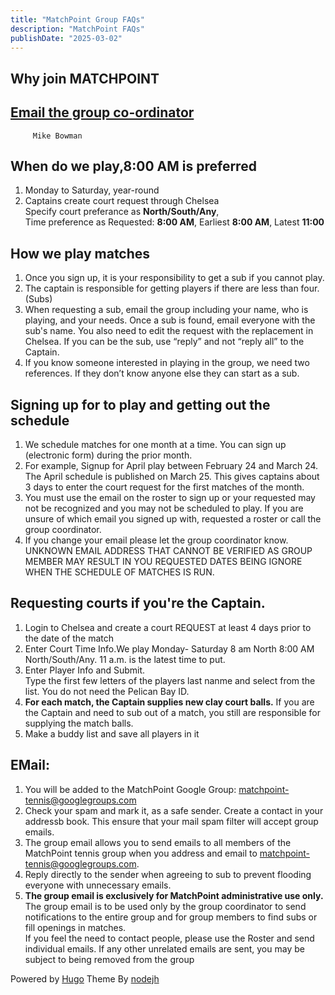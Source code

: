 ```yaml
---
title: "MatchPoint Group FAQs"
description: "MatchPoint FAQs"
publishDate: "2025-03-02"
---
```

## Why join MATCHPOINT<br>

## [Email the group co-ordinator](mailto:m.bowman@yahoo.com)<br>
         Mike Bowman

## When do we play,8:00 AM is preferred<br>
1. Monday to Saturday, year-round<br>
2. Captains create court request through Chelsea<br> 
   Specify court preferance as **North/South/Any**,<br>
   Time preference as Requested: **8:00 AM**,  Earliest **8:00 AM**, Latest **11:00**<br>
## How we play matches
1. Once you sign up, it is your responsibility to get a sub if you cannot play.<br>
2. The captain is responsible for getting players if there are less than four. (Subs)<br>
3. When requesting a sub, email the group including your name, who is playing, and your needs. Once a sub is found, email everyone with the sub's name. You also need to edit the request with the replacement in Chelsea. If you can be the sub, use “reply” and not “reply all” to the Captain.<br>
4. If you know someone interested in playing in the group, we need two references. If they don’t know anyone else they can start as a sub.<br>
## Signing up for to play and getting out the schedule
1. We schedule matches for one month at a time.  You can sign up (electronic form) during the prior month.
2. For example, Signup for April play between February 24 and March 24.  The April schedule is published on March 25. This gives captains about 3 days to enter the court request for the first matches of the month.
5. You must use the email on the roster to sign up or your requested may not be recognized and you may not be scheduled to play.  If you are unsure of which email you signed up with, requested a roster or call the group coordinator.<br>
6. If you change your email please let the group coordinator know. UNKNOWN EMAIL ADDRESS THAT CANNOT BE VERIFIED AS GROUP MEMBER MAY RESULT IN YOU REQUESTED DATES BEING IGNORE WHEN THE SCHEDULE OF MATCHES IS RUN.<br>
## Requesting courts if you're the Captain.
1. Login to Chelsea and create a court REQUEST at least 4 days prior to the date of the match <br>
2. Enter Court Time Info.We play Monday- Saturday 8 am North 8:00 AM North/South/Any. 11 a.m. is the latest time to put.<br>
3. Enter Player Info and Submit.<br>
   Type the first few letters of the players last nanme and select from the list.  You do not need the Pelican Bay ID.<br>
4. **For each match, the Captain supplies new clay court balls.** If you are the Captain and need to sub out of a match, you still are responsible for supplying the match balls.<br>
5. Make a buddy list and save all players in it
## EMail:
1. You will be added to the MatchPoint Google Group: matchpoint-tennis@googlegroups.com
2. Check your spam and mark it, as a safe sender. Create a contact in your addressb book. This ensure that your mail spam filter will accept group emails.
3. The group email allows you to send emails to all members of the MatchPoint tennis group when you address and email to matchpoint-tennis@googlegroups.com.<br>
4. Reply directly to the sender when agreeing to sub to prevent flooding everyone with unnecessary emails.
5. **The group email is exclusively for MatchPoint administrative use only.** The group email is to be used only by the group coordinator to send notifications to the entire group and for group members to find subs or fill openings in matches.<br>
If you feel the need to contact people, please use the Roster and send individual emails. If any other unrelated emails are sent, you may be subject to being removed from the group<br>


Powered by [Hugo](http://www.gohugo.io/) Theme By [nodejh](https://github.com/nodejh/hugo-theme-mini)
